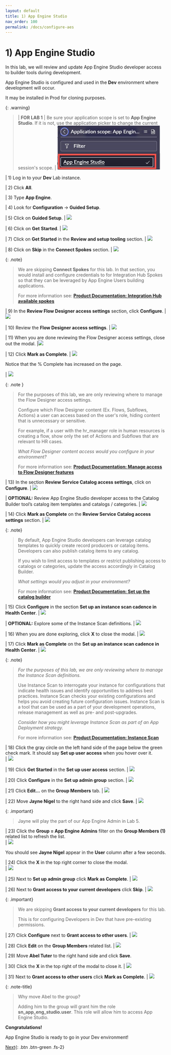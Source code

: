 ```yaml
---
layout: default
title: 1) App Engine Studio 
nav_order: 100
permalink: /docs/configure-aes
---
```


# 1) App Engine Studio

In this lab, we will review and update App Engine Studio developer access to builder tools during development.

App Engine Studio is configured and used in the **Dev** environment where development will occur. 

It may be installed in Prod for cloning purposes. 

{: .warning}
> | **FOR LAB 1**
> | Be sure your application scope is set to **App Engine Studio**. If it is not, use the application picker to change the current session's scope. 
> | ![](../assets/images/2023-03-03-16-39-04.png)

| 1) Log in to your **Dev** Lab instance. 

| 2) Click **All**.

| 3) Type **App Engine**.

| 4) Look for **Configuration** -> **Guided Setup**.

| 5) Click on **Guided Setup**. 
| ![](../assets/images/2023-03-27-13-32-02.png)

| 6) Click on **Get** **Started**.
| ![](../assets/images/2023-03-06-17-01-22.png) 

| 7) Click on **Get Started** in the **Review and setup tooling** section.
| ![](../assets/images/2023-03-06-17-00-41.png) 

| 8) Click on **Skip** in the **Connect Spokes** section.
| ![](../assets/images/2023-03-06-17-05-43.png) 

{: .note}
>We are skipping **Connect Spokes** for this lab. In that section, you would install and configure credentials to for Integration Hub Spokes so that they can be leveraged by App Engine Users building applications.
>
> For more information see: **[Product Documentation: Integration Hub available spokes](https://docs.servicenow.com/csh?topicname=spokes-list.html&version=latest)**

| 9) In the **Review Flow Designer access settings** section, click **Configure**. 
| ![](../assets/images/2023-03-06-17-08-18.png) 

| 10) Review the **Flow Designer access settings**.
| ![](../assets/images/2023-03-06-17-09-26.png) 

| 11) When you are done reviewing the Flow Designer access settings, close out the modal. 
|![](../assets/images/2023-03-06-17-15-51.png) 

| 12) Click **Mark as Complete**. 
| ![](../assets/images/2023-03-06-17-15-26.png) 

Notice that the % Complete has increased on the page.

| ![](../assets/images/2023-03-06-17-17-15.png) 

{: .note }
> For the purposes of this lab, we are only reviewing where to manage the Flow Designer access settings.
>
> Configure which Flow Designer content (Ex. Flows, Subflows, Actions) a user can access based on the user's role, hiding content that is unnecessary or sensitive. 
>
> For example, if a user with the hr_manager role in human resources is creating a flow, show only the set of Actions and Subflows that are relevant to HR cases.
>
> *What Flow Designer content access would you configure in your environment?*
>
> For more information see: **[Product Documentation: Manage access to Flow Designer features](https://docs.servicenow.com/csh?topicname=manage-access-features.html&version=latest)**

| 13) In the section **Review Service Catalog access settings**, click on **Configure**.
| ![](../assets/images/2023-03-06-17-18-08.png) 

| **OPTIONAL:** Review App Engine Studio developer access to the Catalog Builder tool’s catalog item templates and catalogs / categories. 
| ![](../assets/images/2023-03-27-14-00-20.png)

| 14) Click **Mark as Complete** on the **Review Service Catalog access settings** section.
| ![](../assets/images/2023-03-06-17-29-45.png) 

{: .note}
> By default, App Engine Studio developers can leverage catalog templates to quickly create record producers or catalog items. Developers can also publish catalog items to any catalog. 
>
> If you wish to limit access to templates or restrict publishing access to catalogs or categories, update the access accordingly in Catalog Builder.
>
> *What settings would you adjust in your environment?*
>
> For more information see: **[Product Documentation: Set up the catalog builder](https://docs.servicenow.com/csh?topicname=set-up-cat-builder.html&version=latest)**


| 15) Click **Configure** in the section **Set up an instance scan cadence in Health Center**.
| ![](../assets/images/2023-03-06-17-31-15.png) 

| **OPTIONAL:** Explore some of the Instance Scan definitions.
| ![](../assets/images/2023-03-09-18-01-24.png) 

| 16) When you are done exploring, click **X** to close the modal.
| ![](../assets/images/2023-03-09-18-01-59.png) 

| 17) Click **Mark as Complete** on the **Set up an instance scan cadence in Health Center**.
| ![](../assets/images/2023-03-06-17-35-47.png) 

{: .note}
> *For the purposes of this lab, we are only reviewing where to manage the Instance Scan definitions.*
>
> Use Instance Scan to interrogate your instance for configurations that indicate health issues and identify opportunities to address best practices. Instance Scan checks your existing configurations and helps you avoid creating future configuration issues. Instance Scan is a tool that can be used as a part of your development operations, release management as well as pre- and post-upgrades.
>
> *Consider how you might leverage Instance Scan as part of an App Deployment strategy.*
>
> For more information see: **[Product Documentation: Instance Scan](https://docs.servicenow.com/csh?topicname=hs-landing-page.html&version=latest)**

| 18) Click the gray circle on the left hand side of the page below the green check mark. It should say **Set up user access** when you hover over it.  
| ![](../assets/images/2023-03-06-17-36-57.png) 

| 19) Click **Get Started** in the **Set up user access** section.
| ![](../assets/images/2023-03-06-17-38-21.png) 

| 20) Click **Configure** in the **Set up admin group** section.
| ![](../assets/images/2023-03-07-12-13-00.png) 

| 21) Click **Edit...** on the **Group Members** tab.
| ![](../assets/images/2023-03-27-15-11-02.png)

| 22) Move **Jayne Nigel** to the right hand side and click **Save**.
| ![](../assets/images/2023-03-07_14-07-09.gif) 

{: .important}
> Jayne will play the part of our App Engine Admin in Lab 5.

| 23) Click the **Group = App Engine Admins** filter on the **Group Members (1)** related list to refresh the list.  
| ![](../assets/images/2023-03-07-14-22-13.png) 

You should see **Jayne Nigel** appear in the **User** column after a few seconds.

| 24) Click the **X** in the top right corner to close the modal.  
| ![](../assets/images/2023-03-07-14-13-17.png)

| 25) Next to **Set up admin group** click **Mark as Complete**.
| ![](../assets/images/2023-03-27-15-16-32.png)

| 26) Next to **Grant access to your current developers** click **Skip**.
| ![](../assets/images/2023-03-27-15-15-37.png)

{: .important}
> We are skipping **Grant access to your current developers** for this lab. 
>
> This is for configuring Developers in Dev that have pre-existing permissions. 


| 27) Click **Configure** next to **Grant access to other users**.
| ![](../assets/images/2023-03-07-14-23-55.png) 

| 28) Click **Edit** on the **Group Members** related list. 
|  ![](../assets/images/2023-03-07-14-25-01.png) 

| 29) Move **Abel Tuter** to the right hand side and click **Save**.  

| 30) Click the **X** in the top right of the modal to close it. 
| ![](../assets/images/2023-03-07-14-28-16.png) 

| 31) Next to **Grant access to other users** click **Mark as Complete**. 
| ![](../assets/images/2023-03-07-14-46-12.png)

{: .note-title}
> Why move Abel to the group? 
>
> Adding him to the group will grant him the role **sn_app_eng_studio.user**.  This role will allow him to access App Engine Studio.

**Congratulations!**  

App Engine Studio is ready to go in your Dev environment!

[Next](/lab-aemc-utah/docs/credentials){: .btn .btn-green .fs-2}